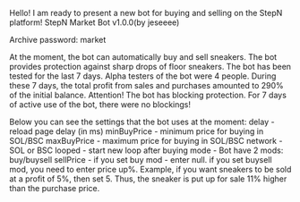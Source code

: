 Hello!
I am ready to present a new bot for buying and selling on the StepN platform! StepN Market Bot v1.0.0(by jeseeee)

Archive password: market

At the moment, the bot can automatically buy and sell sneakers.
The bot provides protection against sharp drops of floor sneakers.
The bot has been tested for the last 7 days. Alpha testers of the bot were 4 people. During these 7 days, the total profit from sales and purchases amounted to 290% of the initial balance.
Attention! The bot has blocking protection. For 7 days of active use of the bot, there were no blockings!

Below you can see the settings that the bot uses at the moment:
 delay - reload page delay (in ms)
 minBuyPrice - minimum price for buying in SOL/BSC
 maxBuyPrice - maximum price for buying in SOL/BSC
 network - SOL or BSC
 looped - start new loop after buying
 mode - Bot have 2 mods: buy/buysell
 sellPrice - if you set buy mod - enter null. if you set buysell mod, you need to enter price up%. Example, if you want sneakers to be sold at a profit of 5%, then set 5. Thus, the sneaker is put up for sale 11% higher than the purchase price.
